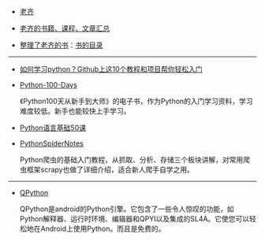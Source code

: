 - [老齐](https://github.com/qiwsir)

- [老齐的书籍、课程、文章汇总](https://github.com/qiwsir/itdiffer)

- [整理了老齐的书](https://github.com/looly/python-basic)：[书的目录](https://github.com/looly/python-basic/blob/master/SUMMARY.md)

<hr>

- [如何学习python？Github上这10个教程和项目帮你轻松入门](https://blog.csdn.net/weixin_49892805/article/details/134193061)

- [Python-100-Days](https://github.com/jackfrued/Python-100-Days)

  《Python100天从新手到大师》的电子书，作为Python的入门学习资料，学习难度较低。新手也能较快上手学习。

- [Python语言基础50课](https://github.com/jackfrued/Python-Core-50-Courses)

- [PythonSpiderNotes](https://github.com/lining0806/PythonSpiderNotes)

  Python爬虫的基础入门教程，从抓取、分析、存储三个板块讲解，对常用爬虫框架scrapy也做了详细介绍，适合新人爬手自学之用。

<hr>

- [QPython](https://github.com/qpython-android/qpython)

  QPython是android的Python引擎。它包含了一些令人惊叹的功能，如Python解释器、运行时环境、编辑器和QPYI以及集成的SL4A。它使您可以轻松地在Android上使用Python。而且是免费的。

